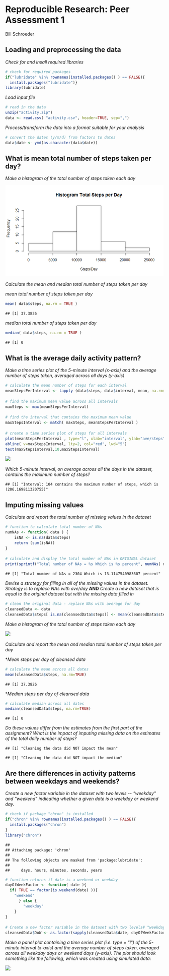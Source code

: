 # Reproducible Research: Peer Assessment 1
Bill Schroeder  




## Loading and preprocessing the data
  
  

*Check for and insall required libraries*


```r
# check for required packages
if("lubridate" %in% rownames(installed.packages() ) == FALSE){
  install.packages("lubridate")}
library(lubridate)
```

*Load input file*


```r
# read in the data
unzip("activity.zip")
data <- read.csv( "activity.csv", header=TRUE, sep=",")
```


*Process/transform the data into a format suitable for your analysis*


```r
# convert the dates (y/m/d) from factors to dates
data$date <- ymd(as.character(data$date))
```


## What is mean total number of steps taken per day? 
  
  

*Make a histogram of the total number of steps taken each day*

![](PA1_template_files/figure-html/unnamed-chunk-1-1.png) 


*Calculate the mean and median total number of steps taken per day*

*mean total number of steps taken per day*


```r
mean( data$steps, na.rm = TRUE )
```

```
## [1] 37.3826
```

*median total number of steps taken per day*


```r
median( data$steps, na.rm = TRUE )
```

```
## [1] 0
```


## What is the average daily activity pattern?
  
  
*Make a time series plot of the 5-minute interval (x-axis) and the average number of steps taken, averaged across all days (y-axis)*  


```r
# calculate the mean number of steps for each interval
meanStepsPerInterval <- tapply (data$steps, data$interval, mean, na.rm=TRUE)

# find the maximum mean value across all intervals
maxSteps <- max(meanStepsPerInterval) 

# find the interval that contains the maximum mean value
maxStepsInterval <- match( maxSteps, meanStepsPerInterval )

# create a time series plot of steps for all intervals 
plot(meanStepsPerInterval , type="l", xlab="interval", ylab="ave/steps")
abline( v=maxStepsInterval, lty=2, col="red", lwd="5")
text(maxStepsInterval,10,maxStepsInterval) 
```

![](PA1_template_files/figure-html/unnamed-chunk-4-1.png) 


*Which 5-minute interval, on average across all the days in the dataset, contains the maximum number of steps?*


```
## [1] "Interval: 104 contains the maximum number of steps, which is (206.169811320755)"
```


## Imputing missing values
  
  
*Calculate and report the total number of missing values in the dataset*  
  

```r
# function to calculate total number of NAs
numNAs <- function( data ) {
	isNA <- is.na(data$steps)
	return (sum(isNA))
}

# calculate and display the total number of NAs in ORIGINAL dataset
print(sprintf("Total number of NAs = %s Which is %s percent", numNAs( data ), mean(is.na(data$steps))*100 ) )
```

```
## [1] "Total number of NAs = 2304 Which is 13.1147540983607 percent"
```


*Devise a strategy for filling in all of the missing values in the dataset. Strategy is to replace NAs with ave/day* 
**AND**
*Create a new dataset that is equal to the original dataset but with the missing data filled in*


```r
# clean the original data - replace NAs with average for day
cleansedData <- data
cleansedData$steps[ is.na(cleansedData$steps)] <- mean(cleansedData$steps, rm.na=TRUE)
```


*Make a histogram of the total number of steps taken each day*

![](PA1_template_files/figure-html/unnamed-chunk-8-1.png) 


*Calculate and report the mean and median total number of steps taken per day*

**Mean steps per day of cleansed data*


```r
# calculate the mean across all dates
mean(cleansedData$steps, na.rm=TRUE)
```

```
## [1] 37.3826
```

**Median steps per day of cleansed data*


```r
# calculate median across all dates
median(cleansedData$steps, na.rm=TRUE)
```

```
## [1] 0
```




*Do these values differ from the estimates from the first part of the assignment? What is the impact of imputing missing data on the estimates of the total daily number of steps?*


```
## [1] "Cleaning the data did NOT impact the mean"
```

```
## [1] "Cleaning the data did NOT impact the median"
```


## Are there differences in activity patterns between weekdays and weekends?

*Create a new factor variable in the dataset with two levels -- "weekday" and "weekend" indicating whether a given date is a weekday or weekend day.*


```r
# check if package "chron" is installed
if("chron" %in% rownames(installed.packages() ) == FALSE){
  install.packages("chron")
}
library("chron")
```

```
## 
## Attaching package: 'chron'
## 
## The following objects are masked from 'package:lubridate':
## 
##     days, hours, minutes, seconds, years
```

```r
# function returns if date is a weekend or weekday
dayOfWeekFactor <- function( date ){
  if( TRUE == factor(is.weekend(date) )){ 
    "weekend"
      } else {
        "weekday"
    }
}

# Create a new factor variable in the dataset with two levels# "weekday" and "weekend" 
cleansedData$DoW <- as.factor(sapply(cleansedData$date, dayOfWeekFactor))
```

*Make a panel plot containing a time series plot (i.e. type = "l") of the 5-minute interval (x-axis) and the average number of steps taken, averaged across all weekday days or weekend days (y-axis). The plot should look something like the following, which was created using simulated data:*

![](PA1_template_files/figure-html/unnamed-chunk-13-1.png) 

